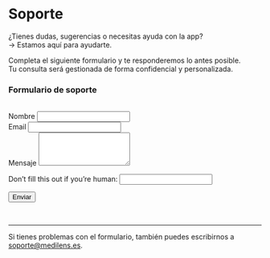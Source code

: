 # Soporte

¿Tienes dudas, sugerencias o necesitas ayuda con la app?  
→ Estamos aquí para ayudarte.

Completa el siguiente formulario y te responderemos lo antes posible.  
Tu consulta será gestionada de forma confidencial y personalizada.

### Formulario de soporte

<br />
<form
  name="support"
  method="POST"
  action="https://medilens.es/envio"
  netlify-honeypot="bot-field"
  data-netlify="true"
>
  <div>
    <label for="nombre">Nombre</label>
    <input type="text" name="nombre" required>
  </div>
  <div>
    <label for="email">Email</label>
    <input type="email" name="email" required>
  </div>
  <div>
    <label for="message">Mensaje</label>
    <textarea name="message" rows="4" required></textarea>
  </div>
  <p class="hidden">
    <label>
      Don’t fill this out if you’re human: <input name="bot-field" type="text" />
    </label>
  </p>
  <button class="custom-button" type="submit">Enviar</button>
</form>

<br />

---

Si tienes problemas con el formulario, también puedes escribirnos a [soporte@medilens.es](mailto:soporte@medilens.es).
